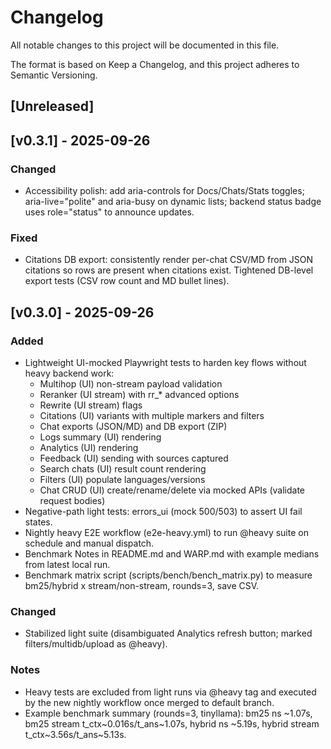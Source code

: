 # Changelog

All notable changes to this project will be documented in this file.

The format is based on Keep a Changelog, and this project adheres to Semantic Versioning.

## [Unreleased]

## [v0.3.1] - 2025-09-26

### Changed
- Accessibility polish: add aria-controls for Docs/Chats/Stats toggles; aria-live="polite" and aria-busy on dynamic lists; backend status badge uses role="status" to announce updates.

### Fixed
- Citations DB export: consistently render per-chat CSV/MD from JSON citations so rows are present when citations exist. Tightened DB-level export tests (CSV row count and MD bullet lines).

## [v0.3.0] - 2025-09-26

### Added
- Lightweight UI-mocked Playwright tests to harden key flows without heavy backend work:
  - Multihop (UI) non-stream payload validation
  - Reranker (UI stream) with rr_* advanced options
  - Rewrite (UI stream) flags
  - Citations (UI) variants with multiple markers and filters
  - Chat exports (JSON/MD) and DB export (ZIP)
  - Logs summary (UI) rendering
  - Analytics (UI) rendering
  - Feedback (UI) sending with sources captured
  - Search chats (UI) result count rendering
  - Filters (UI) populate languages/versions
  - Chat CRUD (UI) create/rename/delete via mocked APIs (validate request bodies)
- Negative-path light tests: errors_ui (mock 500/503) to assert UI fail states.
- Nightly heavy E2E workflow (e2e-heavy.yml) to run @heavy suite on schedule and manual dispatch.
- Benchmark Notes in README.md and WARP.md with example medians from latest local run.
- Benchmark matrix script (scripts/bench/bench_matrix.py) to measure bm25/hybrid x stream/non-stream, rounds=3, save CSV.

### Changed
- Stabilized light suite (disambiguated Analytics refresh button; marked filters/multidb/upload as @heavy).

### Notes
- Heavy tests are excluded from light runs via @heavy tag and executed by the new nightly workflow once merged to default branch.
- Example benchmark summary (rounds=3, tinyllama): bm25 ns ~1.07s, bm25 stream t_ctx~0.016s/t_ans~1.07s, hybrid ns ~5.19s, hybrid stream t_ctx~3.56s/t_ans~5.13s.
